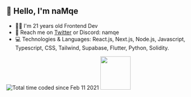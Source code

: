 ## 👋 Hello, I'm naMqe

- 👨‍🦰 I'm 21 years old Frontend Dev
- 📨 Reach me on [Twitter](https://x.com/naMqe7) or Discord: namqe
- 💻 Technologies & Languages: React.js, Next.js, Node.js, Javascript, Typescript, CSS, Tailwind, Supabase, Flutter, Python, Solidity.

<img src="https://wakatime.com/badge/user/61e9cdd1-e0f7-4891-9e2f-78c5e8da2de5.svg" alt="Total time coded since Feb 11 2021" />
<img width="40%" height="15%" src="https://github-readme-streak-stats.herokuapp.com/?user=naMqe-h&theme=dark">
